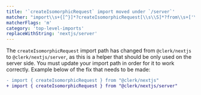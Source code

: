 ```yaml
---
title: '`createIsomorphicRequest` import moved under `/server`'
matcher: "import\\s+{[^}]*?createIsomorphicRequest[\\s\\S]*?from\\s+['\"]@clerk\\/(nextjs)(?!\/server)[\\s\\S]*?['\"]"
matcherFlags: 'm'
category: 'top-level-imports'
replaceWithString: 'nextjs/server'
---
```


The `createIsomorphicRequest` import path has changed from `@clerk/nextjs` to `@clerk/nextjs/server`, as this is a helper that should be only used on the server side. You must update your import path in order for it to work correctly. Example below of the fix that needs to be made:

```diff
- import { createIsomorphicRequest } from "@clerk/nextjs"
+ import { createIsomorphicRequest } from "@clerk/nextjs/server"
```
